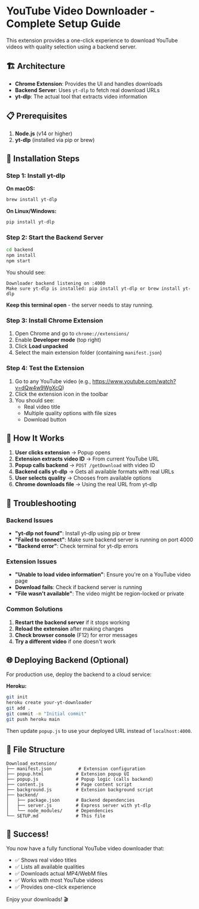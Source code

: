 # YouTube Video Downloader - Complete Setup Guide

This extension provides a one-click experience to download YouTube videos with quality selection using a backend server.

## 🏗️ Architecture

- **Chrome Extension**: Provides the UI and handles downloads
- **Backend Server**: Uses `yt-dlp` to fetch real download URLs
- **yt-dlp**: The actual tool that extracts video information

## 📋 Prerequisites

1. **Node.js** (v14 or higher)
2. **yt-dlp** (installed via pip or brew)

## 🚀 Installation Steps

### Step 1: Install yt-dlp

**On macOS:**
```bash
brew install yt-dlp
```

**On Linux/Windows:**
```bash
pip install yt-dlp
```

### Step 2: Start the Backend Server

```bash
cd backend
npm install
npm start
```

You should see:
```
Downloader backend listening on :4000
Make sure yt-dlp is installed: pip install yt-dlp or brew install yt-dlp
```

**Keep this terminal open** - the server needs to stay running.

### Step 3: Install Chrome Extension

1. Open Chrome and go to `chrome://extensions/`
2. Enable **Developer mode** (top right)
3. Click **Load unpacked**
4. Select the main extension folder (containing `manifest.json`)

### Step 4: Test the Extension

1. Go to any YouTube video (e.g., https://www.youtube.com/watch?v=dQw4w9WgXcQ)
2. Click the extension icon in the toolbar
3. You should see:
   - Real video title
   - Multiple quality options with file sizes
   - Download button

## 🎯 How It Works

1. **User clicks extension** → Popup opens
2. **Extension extracts video ID** → From current YouTube URL
3. **Popup calls backend** → `POST /getDownload` with video ID
4. **Backend calls yt-dlp** → Gets all available formats with real URLs
5. **User selects quality** → Chooses from available options
6. **Chrome downloads file** → Using the real URL from yt-dlp

## 🔧 Troubleshooting

### Backend Issues
- **"yt-dlp not found"**: Install yt-dlp using pip or brew
- **"Failed to connect"**: Make sure backend server is running on port 4000
- **"Backend error"**: Check terminal for yt-dlp errors

### Extension Issues
- **"Unable to load video information"**: Ensure you're on a YouTube video page
- **Download fails**: Check if backend server is running
- **"File wasn't available"**: The video might be region-locked or private

### Common Solutions
1. **Restart the backend server** if it stops working
2. **Reload the extension** after making changes
3. **Check browser console** (F12) for error messages
4. **Try a different video** if one doesn't work

## 🌐 Deploying Backend (Optional)

For production use, deploy the backend to a cloud service:

**Heroku:**
```bash
git init
heroku create your-yt-downloader
git add .
git commit -m "Initial commit"
git push heroku main
```

Then update `popup.js` to use your deployed URL instead of `localhost:4000`.

## 📁 File Structure

```
Download_extension/
├── manifest.json          # Extension configuration
├── popup.html            # Extension popup UI
├── popup.js              # Popup logic (calls backend)
├── content.js            # Page content script
├── background.js         # Extension background script
├── backend/
│   ├── package.json      # Backend dependencies
│   ├── server.js         # Express server with yt-dlp
│   └── node_modules/     # Dependencies
└── SETUP.md              # This file
```

## 🎉 Success!

You now have a fully functional YouTube video downloader that:
- ✅ Shows real video titles
- ✅ Lists all available qualities
- ✅ Downloads actual MP4/WebM files
- ✅ Works with most YouTube videos
- ✅ Provides one-click experience

Enjoy your downloads! 🎬 